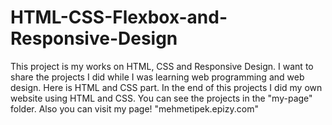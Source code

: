 # HTML-CSS-Flexbox-and-Responsive-Design
This project is my works on HTML, CSS and Responsive Design. I want to share the projects I did while I was learning web programming and web design. Here is HTML and CSS part.
In the end of this projects I did my own website using HTML and CSS. You can see the projects in the "my-page" folder. 
Also you can visit my page!
"mehmetipek.epizy.com"
